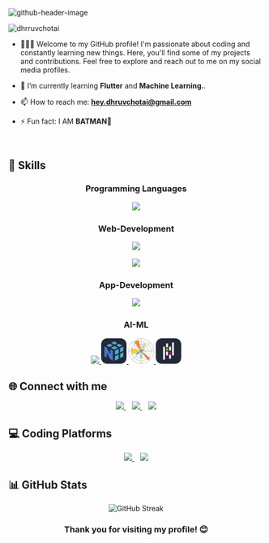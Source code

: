 ![github-header-image](https://github.com/user-attachments/assets/9a10c29f-9150-4b38-a49c-d24d1121f629)

<p align="left"> <img src="https://komarev.com/ghpvc/?username=dhrruvchotai&label=Profile%20views&color=0e75b6&style=flat" alt="dhrruvchotai" height="26"/> </p>

- 👨🏼‍💼 Welcome to my GitHub profile! I'm passionate about coding and constantly learning new things. Here, you'll find some of my projects and contributions. Feel free to explore and reach out to me on my social media profiles.

- 🌱 I’m currently learning **Flutter** and **Machine Learning.**.
 
- 📫 How to reach me: **hey.dhruvchotai@gmail.com**
 
- ⚡ Fun fact: I AM **BATMAN🦇**

 <img height="1" />
<h2 align="left">🚀 Skills</h2>

<h3 align="center">Programming Languages</h3>
<p align="center">
  <a href="https://skillicons.dev">
    <img src="https://skillicons.dev/icons?i=c,java,js,python,dart" />
  </a>
</p>

<h3 align="center">Web-Development</h3>
<p align="center">
  <a href="https://skillicons.dev">
    <img src="https://skillicons.dev/icons?i=html,css,react,bootstrap,tailwind" />
  </a>
</p>

<p align="center">
  <a href="https://skillicons.dev">
    <img src="https://skillicons.dev/icons?i=nodejs,express,mongodb,postman" />
  </a>
</p>

<h3 align="center">App-Development</h3>
<p align="center">
  <a href="https://skillicons.dev">
    <img src="https://skillicons.dev/icons?i=flutter,sqlite,firebase" />
  </a>
</p>

<h3 align="center">AI-ML</h3>
<p align="center">
  <a href="https://skillicons.dev">
    <img src="https://skillicons.dev/icons?i=python" />
    <img src="Images/numpy.svg" height="50" alt="Numpy"  />
    <img src="Images/matplotlib.png" height="50" alt="Matplotlib"  />
    <img src="Images/pandas.svg" height="50" alt="Pandas"  />
  </a>
</p>



<h2 align="left">🌐 Connect with me</h2>

<p align="center">
  <a href="https://twitter.com/ChotaiDhruv" target="blank">
    <img src="https://skillicons.dev/icons?i=twitter" height="50"/>
  </a>
  <img width="8" />
  <a href="https://www.linkedin.com/in/dhruv-chotai-179a502aa/" target="blank">
    <img src="https://skillicons.dev/icons?i=linkedin" height="50"/>
  </a>
  <img width="8" />
  <a href="https://www.instagram.com/dhruvchotai.9/" target="blank">
    <img src="https://skillicons.dev/icons?i=instagram" height="50"/>
  </a>
</p>

<h2 align="left">💻 Coding Platforms</h2>

<p align="center">
  <a href="https://leetcode.com/u/dhruv_9/" target="blank">
    <img src="https://upload.wikimedia.org/wikipedia/commons/1/19/LeetCode_logo_black.png" height="50"/>
  </a>
  <img width="8" />
  <a href="https://www.hackerrank.com/profile/h23010101051" target="blank">
    <img src="https://upload.wikimedia.org/wikipedia/commons/6/65/HackerRank_logo.png" height="50"/>
  </a>
</p>

## 📊 GitHub Stats

<div align="center">
  <img src="https://github-readme-streak-stats.herokuapp.com/?user=dhrruvchotai&theme=dark&hide_border=true&background=0D1117&ring=9B59B6&fire=9B59B6&currStreakNum=C9D1D9&currStreakLabel=FFFFFF" alt="GitHub Streak" />
</div>

<h3 align="center">Thank you for visiting my profile! 😊</h3>
